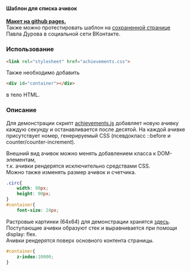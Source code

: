 #### Шаблон для списка ачивок

[**Макет на github pages.**](https://toxazol.github.io/CSS_achievements/)  
Также можно протестировать шаблон на [сохраненной странице](https://github.com/toxazol/CSS_achievements/blob/gh-pages/%D0%9F%D0%B0%D0%B2%D0%B5%D0%BB%20%D0%94%D1%83%D1%80%D0%BE%D0%B2%20_%20%D0%92%D0%9A%D0%BE%D0%BD%D1%82%D0%B0%D0%BA%D1%82%D0%B5.htm)  
Павла Дурова в социальной сети ВКонтакте.

### Использование
```html
<link rel="stylesheet" href="achievements.css">
```
Также необходимо добавить 
```html
<div id="container"></div>
``` 
в тело HTML.
### Описание
Для демонстрации скрипт [achievements.js](https://github.com/toxazol/CSS_achievements/blob/gh-pages/achievements.js) добавляет новую ачивку  
каждую секунду  и останавливается после десятой. На каждой ачивке   
присутствует номер, генерируемый CSS  (псевдокласс  ::before и counter/counter-increment).  

Внешний вид ачивок можно менять добавлением класса к DOM-элементам,  
т.к. ачивки рендерятся исключительно средствами CSS.  
Можно также изменять размер ачивок и счетчика.
```css
.circ{
    width: 90px;
    height: 90px;
}
#container{
    font-size: 24px;
```
Растровые картинки (64x64) для демонстрации хранятся [здесь](https://github.com/toxazol/CSS_achievements/tree/gh-pages/images).  
Поступающие ачивки образуют стек и выравнивается при помощи display: flex.  
Ачивки рендерятся поверх основного контента страницы.
```css
#container{
    z-index:10000;
}
```